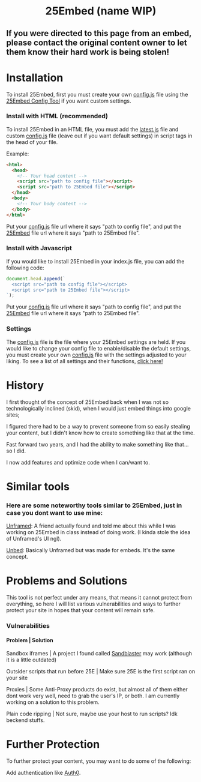 **<h1 align="center">25Embed (name WIP)</h1>**

**<h2>If you were directed to this page from an embed, please contact the original content owner to let them know their hard work is being stolen!</h2>**

<h1>Installation</h1>
<p>To install 25Embed, first you must create your own <a href="https://github.com/25HoursaDay/25Embed/blob/main/config.js">config.js</a> file using the <a href="">25Embed Config Tool</a> if you want custom settings.
</p>

<h3>Install with HTML (recommended)</h3>
<p>To install 25Embed in an HTML file, you must add the <a href="https://github.com/25HoursaDay/25Embed/blob/main/latest.js">latest.js</a> file and custom <a href="https://github.com/25HoursaDay/25Embed/blob/main/config.js">config.js</a> file (leave out if you want default settings) in script tags in the head of your file.</p>

<p>Example:</p>

```html
<html>
  <head>
    <!-- Your head content -->
    <script src="path to config file"></script>
    <script src="path to 25Embed file"></script>
  </head>
  <body>
    <!-- Your body content -->
  </body>
</html>
```

Put your [config.js](https://github.com/25HoursaDay/25Embed/blob/main/config.js) file url where it says "path to config file", and put the [25Embed](https://github.com/25HoursaDay/25Embed/blob/main/latest.js) file url where it says "path to 25Embed file".

<h3>Install with Javascript</h3>

If you would like to install 25Embed in your index.js file, you can add the following code:
```javascript
document.head.append(`
  <script src="path to config file"></script>
  <script src="path to 25Embed file"></script>
`);
```
Put your [config.js](https://github.com/25HoursaDay/25Embed/blob/main/config.js) file url where it says "path to config file", and put the [25Embed](https://github.com/25HoursaDay/25Embed/blob/main/latest.js) file url where it says "path to 25Embed file".

<h3>Settings</h3>

The [config.js](https://github.com/25HoursaDay/25Embed/blob/main/config.js) file is the file where your 25Embed settings are held.
If you would like to change your config file to enable/disable the default settings, you must create your own [config.js](https://github.com/25HoursaDay/25Embed/blob/main/config.js) file with the settings adjusted to your liking.
To see a list of all settings and their functions, [click here!]()

<h1>History</h1>
<p>I first thought of the concept of 25Embed back when I was not so technologically inclined (skid), when I would just embed things into google sites;</p>
<p>I figured there had to be a way to prevent someone from so easily stealing your content, but I didn't know how to create something like that at the time.</p>
<p>Fast forward two years, and I had the ability to make something like that... so I did.</p>
<p>I now add features and optimize code when I can/want to.</p>

<h1>Similar tools</h1>
<h3>Here are some noteworthy tools similar to 25Embed, just in case you dont want to use mine:</h3>
<p><a href="https://unframed.netlify.app/">Unframed</a>: A friend actually found and told me about this while I was working on 25Embed in class instead of doing work. (I kinda stole the idea of Unframed's UI ngl).</p>

<p><a href="http://unbed.gq/">Unbed</a>:
Basically Unframed but was made for embeds. It's the same concept.
</p>

<h1>Problems and Solutions</h1>
<p>This tool is not perfect under any means, that means it cannot protect from everything, so here I will list various vulnerabilities and ways to further protect your site in hopes that your content will remain safe.</p>
<h3>Vulnerabilities</h3>
<h4>Problem | Solution</h4>
<p>Sandbox iframes | A project I found called <a href="https://github.com/JamesMGreene/sandblaster">Sandblaster</a> may work (although it is a little outdated)</p>
<p>Outsider scripts that run before 25E | Make sure 25E is the first script ran on your site</p>
<p>Proxies | Some Anti-Proxy products do exist, but almost all of them either dont work very well, need to grab the user's IP, or both. I am currently working on a solution to this problem.</p>
<p>Plain code ripping | Not sure, maybe use your host to run scripts? Idk beckend stuffs.</p>

<h1>Further Protection</h1>
<p>To further protect your content, you may want to do some of the following:</p>
<p>Add authentication like <a href="https://auth0.com/">Auth0</a>.</p>
